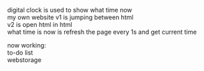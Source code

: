 digital clock is used to show what time now <br>
my own website v1 is jumping between html <br>
               v2 is open html in html <br>
what time is now is refresh the page every 1s and get current time <br>

now working:<br>
to-do list<br>
webstorage
